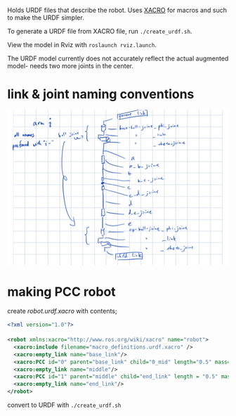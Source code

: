 Holds URDF files that describe the robot.
Uses [XACRO](http://wiki.ros.org/xacro) for macros and such to make the URDF simpler.

To generate a URDF file from XACRO file, run `./create_urdf.sh`.

View the model in Rviz with `roslaunch rviz.launch`.

The URDF model currently does not accurately reflect the actual augmented model- needs two more joints in the center.

# link & joint naming conventions
![](naming_convention.jpeg)

# making PCC robot
create *robot.urdf.xacro* with contents;
```xml
<?xml version="1.0"?>

<robot xmlns:xacro="http://www.ros.org/wiki/xacro" name="robot">
  <xacro:include filename="macro_definitions.urdf.xacro" />
  <xacro:empty_link name="base_link"/>
  <xacro:PCC id="0" parent="base_link" child="0_mid" length="0.5" mass="1000"/>
  <xacro:empty_link name="middle"/>
  <xacro:PCC id="1" parent="middle" child="end_link" length = "0.5" mass="1000" />
  <xacro:empty_link name="end_link"/>
</robot>

```
convert to URDF with `./create_urdf.sh`